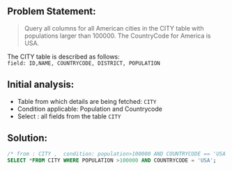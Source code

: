 ## Problem Statement:
> Query all columns for all American cities in the CITY table with populations larger than 100000. The CountryCode for America is USA.

The CITY table is described as follows:</br>
`field: ID,NAME, COUNTRYCODE, DISTRICT, POPULATION`

## Initial analysis:
- Table from which details are being fetched: `CITY`
- Condition applicable: Population and Countrycode
- Select : all fields from the table `CITY`

## Solution:
```sql
/* from : CITY ,  condition: population>100000 AND COUNTRYCODE == 'USA' , column required: all (*) */
SELECT *FROM CITY WHERE POPULATION >100000 AND COUNTRYCODE = 'USA';
```
